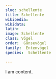 ```yaml
---
slug: schellente
title: Schellente
wikipedia: 
wikidata: 
latin:
image: Schellente
class: Vögel
order:  Gänsevögel
family:  Entenvögel 
species:  Schellente

---
```


I am content.
